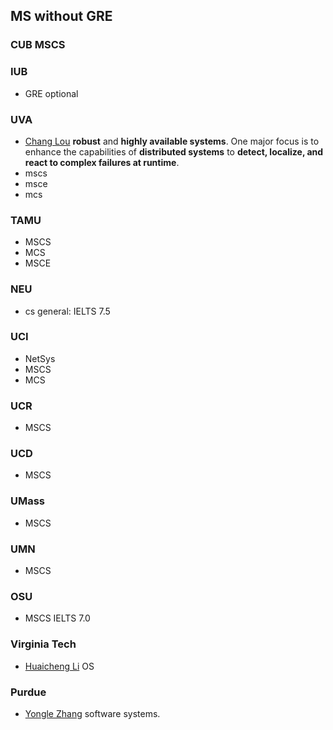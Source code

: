 ## MS without GRE
### CUB MSCS
### IUB
- GRE optional
### UVA
- [Chang Lou](https://changlousys.github.io/about/) **robust** and **highly available systems**. One major focus is to enhance the capabilities of **distributed systems** to **detect, localize, and react to complex failures at runtime**.
- mscs
- msce
- mcs
### TAMU 
- MSCS
- MCS
- MSCE
### NEU
- cs general: IELTS 7.5
### UCI
- NetSys
- MSCS
- MCS
### UCR
- MSCS
### UCD
- MSCS
### UMass
- MSCS
### UMN
- MSCS
### OSU
- MSCS IELTS 7.0
### Virginia Tech
- [Huaicheng Li](https://huaicheng.github.io/) OS
### Purdue
- [Yongle Zhang](https://yonglezh-purdue.github.io/) software systems.